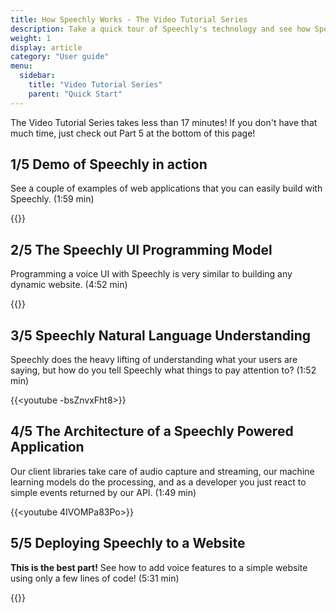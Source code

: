 ```yaml
---
title: How Speechly Works - The Video Tutorial Series 
description: Take a quick tour of Speechly's technology and see how Speechly applications are programmed, what the overall architecture of a Speechly application is, and how to use the Speechly Web Toolkit to easily add voice features to a website.
weight: 1
display: article
category: "User guide"
menu:
  sidebar:
    title: "Video Tutorial Series"
    parent: "Quick Start"
---
```


The Video Tutorial Series takes less than 17 minutes! If you don't have that much time, just check out Part 5 at the bottom of this page!

## 1/5 Demo of Speechly in action 

See a couple of examples of web applications that you can easily build with Speechly. (1:59 min)

{{<youtube AlI47qnvip4>}}

## 2/5 The Speechly UI Programming Model

Programming a voice UI with Speechly is very similar to building any dynamic website. (4:52 min)

{{<youtube peM7c2KdZho>}}

## 3/5 Speechly Natural Language Understanding

Speechly does the heavy lifting of understanding what your users are saying, but how do you tell Speechly what things to pay attention to? (1:52 min)

{{<youtube -bsZnvxFht8>}}

## 4/5 The Architecture of a Speechly Powered Application

Our client libraries take care of audio capture and streaming, our machine learning models do the processing, and as a developer you just react to simple events returned by our API.  (1:49 min)

{{<youtube 4IVOMPa83Po>}}

## 5/5 Deploying Speechly to a Website

**This is the best part!** See how to add voice features to a simple website using only a few lines of code! (5:31 min)

{{<youtube QmpFAJmF1gk>}}

